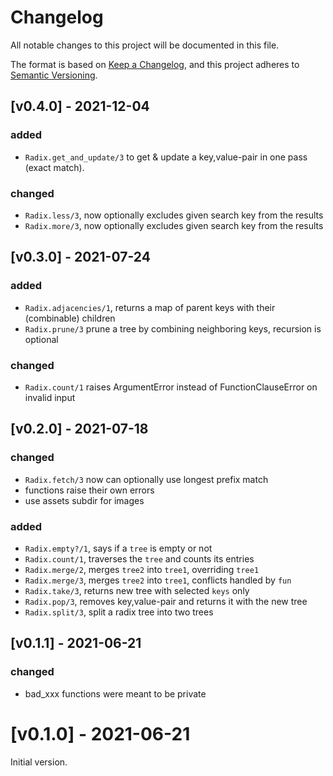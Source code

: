 # Changelog

All notable changes to this project will be documented in this file.

The format is based on [Keep a
Changelog](https://keepachangelog.com/en/1.0.0/), and this project adheres to
[Semantic Versioning](https://semver.org/spec/v2.0.0.html).


## [v0.4.0] - 2021-12-04

### added

- `Radix.get_and_update/3` to get & update a key,value-pair in one pass (exact match).

### changed

- `Radix.less/3`, now optionally excludes given search key from the results
- `Radix.more/3`, now optionally excludes given search key from the results


## [v0.3.0] - 2021-07-24

### added

- `Radix.adjacencies/1`, returns a map of parent keys with their (combinable) children
- `Radix.prune/3` prune a tree by combining neighboring keys, recursion is optional

### changed

- `Radix.count/1` raises ArgumentError instead of FunctionClauseError on invalid input


## [v0.2.0] - 2021-07-18

### changed

- `Radix.fetch/3` now can optionally use longest prefix match
- functions raise their own errors
- use assets subdir for images

### added

- `Radix.empty?/1`, says if a `tree` is empty or not
- `Radix.count/1`, traverses the `tree` and counts its entries
- `Radix.merge/2`, merges `tree2` into `tree1`, overriding `tree1`
- `Radix.merge/3`, merges `tree2` into `tree1`, conflicts handled by `fun`
- `Radix.take/3`, returns new tree with selected `keys` only
- `Radix.pop/3`, removes key,value-pair and returns it with the new tree
- `Radix.split/3`, split a radix tree into two trees


## [v0.1.1] - 2021-06-21

### changed

- bad_xxx functions were meant to be private

# [v0.1.0] - 2021-06-21

Initial version.
